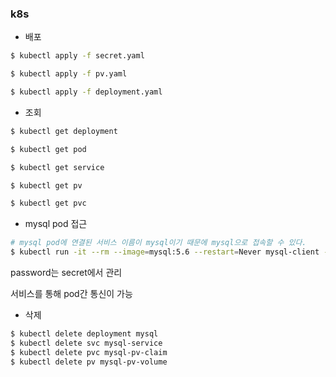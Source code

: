### k8s

* 배포

```bash
$ kubectl apply -f secret.yaml

$ kubectl apply -f pv.yaml

$ kubectl apply -f deployment.yaml
```

* 조회

```bash
$ kubectl get deployment

$ kubectl get pod

$ kubectl get service

$ kubectl get pv

$ kubectl get pvc
```

* mysql pod 접근

```bash
# mysql pod에 연결된 서비스 이름이 mysql이기 때문에 mysql으로 접속할 수 있다.
$ kubectl run -it --rm --image=mysql:5.6 --restart=Never mysql-client -- mysql -h mysql-service -ppassword
```

password는 secret에서 관리

서비스를 통해 pod간 통신이 가능

* 삭제

```bash
$ kubectl delete deployment mysql
$ kubectl delete svc mysql-service
$ kubectl delete pvc mysql-pv-claim
$ kubectl delete pv mysql-pv-volume
```